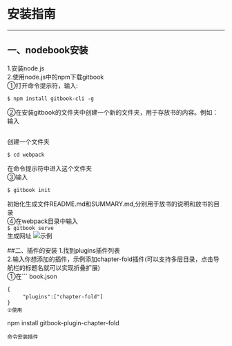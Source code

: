 # 安装指南
-------------------------
## 一、nodebook安装
1.安装node.js  
2.使用node.js中的npm下载gitbook  
①打开命令提示符，输入:

```
$ npm install gitbook-cli -g
```
②在安装gitbook的文件夹中创建一个新的文件夹，用于存放书的内容。例如：  
输入  

```$ mkdir webpack

```
创建一个文件夹  
```
$ cd webpack  
```
在命令提示符中进入这个文件夹  
③输入  
```
$ gitbook init
```
初始化生成文件README.md和SUMMARY.md,分别用于放书的说明和放书的目录  
④在webpack目录中输入  
```$ gitbook serve```  
生成网址 
![示例](https://rails365.oss-cn-shenzhen.aliyuncs.com/uploads/photo/image/466/2017/5e2840a2da0a246fbeaf7b33b61fa364.png)   


##二、插件的安装
1.找到plugins插件列表  
2.输入你想添加的插件，示例添加chapter-fold插件(可以支持多层目录，点击导航栏的标题名就可以实现折叠扩展)  
①在```
book.json
```的pulgins参数中添加插件名：  
{  
　　　"plugins":["chapter-fold"]  
}  
②使用
```
npm install gitbook-plugin-chapter-fold
```
命令安装插件


```